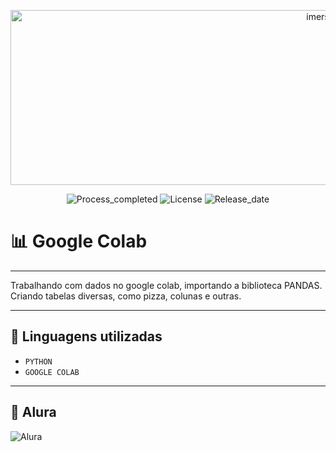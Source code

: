 <p align="center">
  <img width="1024" height="280" alt="imersaodados" src="https://github.com/user-attachments/assets/9daa9127-2ed4-49f1-9ffd-81a27f4b5ffa" />
</p>
<p align="center">
        <img 
            alt="Process_completed" 
            title="Processo" 
            src="https://img.shields.io/badge/Process-Completed-4A5E1F"
        />
        <img
        alt="License"
        title="License-google"
        src="https://img.shields.io/badge/License-Google-617B29"
        />
        <img 
            alt="Release_date" 
            title="Release_date" 
            src="https://img.shields.io/badge/Release date-August-779832"
        />
    </a>
</p>

# 📊 Google Colab
---

Trabalhando com dados no google colab, importando a biblioteca PANDAS. Criando tabelas diversas, como pizza, colunas e outras.

---
## 🔌 Linguagens utilizadas

- `PYTHON`
- `GOOGLE COLAB`
  
---

## 🤖 Alura
<img 
    alt="Alura" 
    title="Alura" 
    src="https://img.shields.io/badge/Criado%20com%20a%20imersão%20Alura-91C521"
/>

